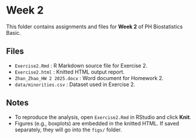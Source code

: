# Week 2

This folder contains assignments and files for **Week 2** of PH Biostatistics Basic.

## Files
- `Exercise2.Rmd` : R Markdown source file for Exercise 2.
- `Exercise2.html` : Knitted HTML output report.
- `Zhan_Zhao_HW 2 2025.docx` : Word document for Homework 2.
- `data/minorities.csv` : Dataset used in Exercise 2.

## Notes
- To reproduce the analysis, open `Exercise2.Rmd` in RStudio and click **Knit**.
- Figures (e.g., boxplots) are embedded in the knitted HTML. If saved separately, they will go into the `figs/` folder.
